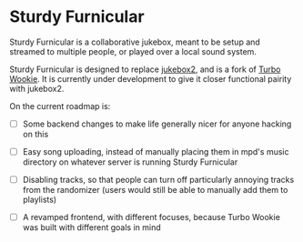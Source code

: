 # Sturdy Furnicular

Sturdy Furnicular is a collaborative jukebox, meant to be setup and streamed
to multiple people, or played over a local sound system.

Sturdy Furnicular is designed to replace
[jukebox2](https://github.com/thehammer/jukebox2), and is a fork of
[Turbo Wookie](https://github.com/thehammer/jukebox2). It is currently under
development to give it closer functional pairity with jukebox2.

On the current roadmap is:

- [ ] Some backend changes to make life generally nicer for anyone hacking on
  this

- [ ] Easy song uploading, instead of manually placing them in mpd's music
  directory on whatever server is running Sturdy Furnicular

- [ ] Disabling tracks, so that people can turn off particularly annoying tracks
  from the randomizer (users would still be able to manually add them to
  playlists)

- [ ] A revamped frontend, with different focuses, because Turbo Wookie was
  built with different goals in mind
